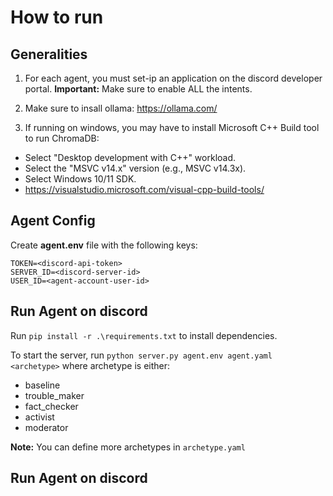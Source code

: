 # How to run

## Generalities

1) For each agent, you must set-ip an application on the discord developer portal.
**Important:** Make sure to enable ALL the intents.

2) Make sure to insall ollama: https://ollama.com/

3) If running on windows, you may have to install Microsoft C++ Build tool to run ChromaDB:
- Select "Desktop development with C++" workload.
- Select the "MSVC v14.x" version (e.g., MSVC v14.3x).
- Select Windows 10/11 SDK.
- https://visualstudio.microsoft.com/visual-cpp-build-tools/

## Agent Config 

Create **agent.env** file with the following keys:

```
TOKEN=<discord-api-token>
SERVER_ID=<discord-server-id>
USER_ID=<agent-account-user-id>
```

## Run Agent on discord

Run `pip install -r .\requirements.txt` to install dependencies.

To start the server, run `python server.py agent.env agent.yaml <archetype>` where archetype is either:
- baseline
- trouble_maker
- fact_checker
- activist
- moderator

**Note:** You can define more archetypes in `archetype.yaml`

## Run Agent on discord